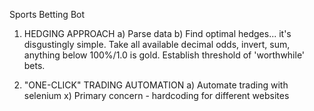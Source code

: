 Sports Betting Bot

1)  HEDGING APPROACH 
    a)  Parse data
    b)  Find optimal hedges... it's disgustingly simple.
        Take all available decimal odds, invert, sum, anything below 100%/1.0 
        is gold. Establish threshold of 'worthwhile' bets. 

2)  "ONE-CLICK" TRADING AUTOMATION 
    a)  Automate trading with selenium
        x)  Primary concern - hardcoding for different websites